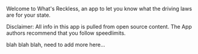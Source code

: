 Welcome to What's Reckless, an app to let you know what the driving laws are for your state. 

Disclaimer: All info in this app is pulled from open source content. The App authors recommend that you follow speedlimits.

blah blah blah, need to add more here...
